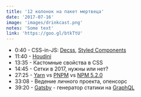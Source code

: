 ```yaml
---
title: '12 колонок на пакет мертвеца'
date: '2017-07-16'
image: 'images/drinkcast.png'
notes: 'Some text'
link: 'https://goo.gl/btkTtU'
---
```


* 0:40 - CSS-in-JS: [Decss](https://github.com/kossnocorp/decss), [Styled Components](https://github.com/styled-components/styled-components)
* 11:40 - [Houdini](https://habrahabr.ru/company/mailru/blog/282027/)
* 13:35 - Кастомные свойства в CSS
* 14:45 - Сетки в 2017, нужны или нет?
* 27:25 - [Yarn](https://yarnpkg.com/lang/en/) vs [PNPM](https://pnpm.js.org/) vs [NPM 5.2.0](https://www.npmjs.com/)
* 33:08 - Ведение личного проекта, опенсорс
* 39:20 - [Gatsby](https://github.com/gatsbyjs/gatsby) - генератор статики на [GraphQL](http://graphql.org/)
